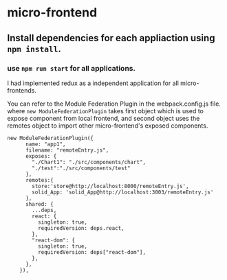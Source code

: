 # micro-frontend

## Install dependencies for each appliaction using ```npm install```. ###
### use ```npm run start``` for all applications. ###

I had implemented redux as a independent application for all micro-frontends.

You can refer to the Module Federation Plugin in the webpack.config.js file.
where ```new ModuleFederationPlugin``` takes first object which is used to expose component from local frontend, and second object uses the remotes object to import other micro-frontend's exposed components.

```
new ModuleFederationPlugin({
      name: "app1",
      filename: "remoteEntry.js",
      exposes: {
        "./Chart1": "./src/components/chart",
        "./test":"./src/components/test"
      },
      remotes:{
        store:'store@http://localhost:8000/remoteEntry.js',
        solid_App: 'solid_App@http://localhost:3003/remoteEntry.js'
      },
      shared: {
        ...deps,
        react: {
          singleton: true,
          requiredVersion: deps.react,
        },
        "react-dom": {
          singleton: true,
          requiredVersion: deps["react-dom"],
        },
      },
    }),
```
